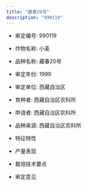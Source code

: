 ```yaml
---
title: "藏春20号"
description: "990119"
---
```

* 审定编号:  990119

*  作物名称:  小麦

*  品种名称:  藏春20号

*  审定年份:  1999

*  审定单位:  西藏自治区

* 育种者:  西藏自治区农科所

*  申请者:  西藏自治区农科所

*  品种来源:  西藏自治区农科所

*  特征特性


*  产量表现


*  栽培技术要点


*  审定意见

